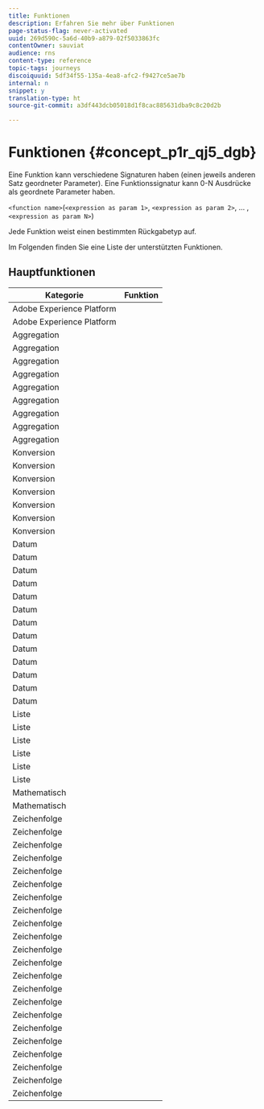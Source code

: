 ```yaml
---
title: Funktionen
description: Erfahren Sie mehr über Funktionen
page-status-flag: never-activated
uuid: 269d590c-5a6d-40b9-a879-02f5033863fc
contentOwner: sauviat
audience: rns
content-type: reference
topic-tags: journeys
discoiquuid: 5df34f55-135a-4ea8-afc2-f9427ce5ae7b
internal: n
snippet: y
translation-type: ht
source-git-commit: a3df443dcb05018d1f8cac885631dba9c8c20d2b

---
```



# Funktionen {#concept_p1r_qj5_dgb}

Eine Funktion kann verschiedene Signaturen haben (einen jeweils anderen Satz geordneter Parameter). Eine Funktionssignatur kann 0-N Ausdrücke als geordnete Parameter haben.

`<function name>`(`<expression as param 1>`, `<expression as param 2>`, ... ,`<expression as param N>`)

Jede Funktion weist einen bestimmten Rückgabetyp auf.

Im Folgenden finden Sie eine Liste der unterstützten Funktionen.

## Hauptfunktionen

| Kategorie | Funktion |
|-------------|-----------------------|
| Adobe Experience Platform | [](../functions/functiongetbestsendtime.md) |
| Adobe Experience Platform | [](../functions/functioninsegment.md) |
| Aggregation | [](../functions/functionavg.md) |
| Aggregation | [](../functions/functioncount.md) |
| Aggregation | [](../functions/functioncountonlynull.md) |
| Aggregation | [](../functions/functioncountwithnull.md) |
| Aggregation | [](../functions/functiondistinctcount.md) |
| Aggregation | [](../functions/functiondistinctcountwithnull.md) |
| Aggregation | [](../functions/functionmax.md) |
| Aggregation | [](../functions/functionmin.md) |
| Aggregation | [](../functions/functionsum.md) |
| Konversion | [](../functions/functiontobool.md) |
| Konversion | [](../functions/functiontodatetime.md) |
| Konversion | [](../functions/functiontodatetimeonly.md) |
| Konversion | [](../functions/functiontodecimal.md) |
| Konversion | [](../functions/functiontoduration.md) |
| Konversion | [](../functions/functiontointeger.md) |
| Konversion | [](../functions/functiontostring.md) |
| Datum | [](../functions/functioncurrenttimeinmillis.md) |
| Datum | [](../functions/functioninlastdays.md) |
| Datum | [](../functions/functioninlasthours.md) |
| Datum | [](../functions/functioninlastmonths.md) |
| Datum | [](../functions/functioninlastyears.md) |
| Datum | [](../functions/functioninnextdays.md) |
| Datum | [](../functions/functioninnexthours.md) |
| Datum | [](../functions/functioninnextmonths.md) |
| Datum | [](../functions/functioninnextyears.md) |
| Datum | [](../functions/functionnow.md) |
| Datum | [](../functions/functionnowwithdelta.md) |
| Datum | [](../functions/functionsethours.md) |
| Datum | [](../functions/functionsetdays.md) |
| Liste | [](../functions/functiondistinct.md) |
| Liste | [](../functions/functiondistinctcount.md) |
| Liste | [](../functions/functionin.md) |
| Liste | [](../functions/functionlistsize.md) |
| Liste | [](../functions/functionserializelist.md) |
| Liste | [](../functions/functionsort.md) |
| Mathematisch | [](../functions/functionrandom.md) |
| Mathematisch | [](../functions/functionround.md) |
| Zeichenfolge | [](../functions/functionconcat.md) |
| Zeichenfolge | [](../functions/functioncontain.md) |
| Zeichenfolge | [](../functions/functioncontainwithignorecase.md) |
| Zeichenfolge | [](../functions/functionendwith.md) |
| Zeichenfolge | [](../functions/functionendwithignorecase.md) |
| Zeichenfolge | [](../functions/functionequalignorecase.md) |
| Zeichenfolge | [](../functions/functionindexof.md) |
| Zeichenfolge | [](../functions/functionisempty.md) |
| Zeichenfolge | [](../functions/functionisnotempty.md) |
| Zeichenfolge | [](../functions/functionlastindexof.md) |
| Zeichenfolge | [](../functions/functionlength.md) |
| Zeichenfolge | [](../functions/functionlower.md) |
| Zeichenfolge | [](../functions/functionmatchregexp.md) |
| Zeichenfolge | [](../functions/functionnotequalignorecase.md) |
| Zeichenfolge | [](../functions/functionreplace.md) |
| Zeichenfolge | [](../functions/functionreplaceall.md) |
| Zeichenfolge | [](../functions/functionstartwith.md) |
| Zeichenfolge | [](../functions/functionstartwithignorecase.md) |
| Zeichenfolge | [](../functions/functionsubstr.md) |
| Zeichenfolge | [](../functions/functiontrim.md) |
| Zeichenfolge | [](../functions/functionupper.md) |
| Zeichenfolge | [](../functions/functionuuid.md) |